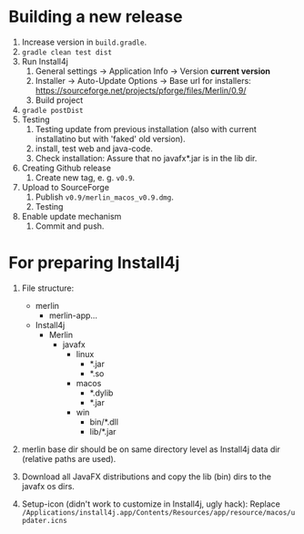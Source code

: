 # Building a new release
1. Increase version in `build.gradle`.
2. `gradle clean test dist`
3. Run Install4j
   1. General settings -> Application Info -> Version __current version__
   2. Installer -> Auto-Update Options -> Base url for installers: https://sourceforge.net/projects/pforge/files/Merlin/0.9/
   3. Build project
4. `gradle postDist`
5. Testing
   1. Testing update from previous installation (also with current installatino but with 'faked' old version).
   2. install, test web and java-code.
   3. Check installation: Assure that no javafx*.jar is in the lib dir.
6. Creating Github release
   1. Create new tag, e. g. `v0.9`.
7. Upload to SourceForge
   1. Publish `v0.9/merlin_macos_v0.9.dmg`.
   2. Testing
8. Enable update mechanism
   1. Commit and push.


# For preparing Install4j
1. File structure:
   - merlin
     - merlin-app...
   - Install4j
     - Merlin
       - javafx
         - linux
           - *.jar
           - *.so
         - macos
           - *.dylib
           - *.jar
         - win
           - bin/*.dll
           - lib/*.jar
       
2. merlin base dir should be on same directory level as Install4j data dir (relative paths are used).
3. Download all JavaFX distributions and copy the lib (bin) dirs to the javafx os dirs.
4. Setup-icon (didn't work to customize in Install4j, ugly hack):
   Replace ```/Applications/install4j.app/Contents/Resources/app/resource/macos/updater.icns```